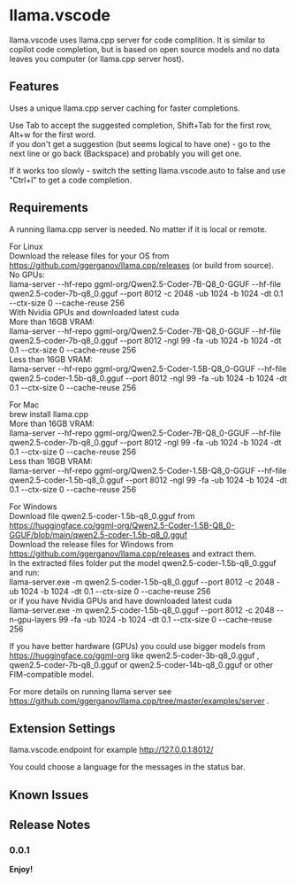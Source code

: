 # llama.vscode

llama.vscode uses llama.cpp server for code complition. It is similar to copilot code completion, but is based on open source models and no data leaves you computer (or llama.cpp server host).    

## Features
Uses a unique llama.cpp server caching for faster completions.  

Use Tab to accept the suggested completion, Shift+Tab for the first row, Alt+w for the first word.  
if you don't get a suggestion (but seems logical to have one) - go to the next line or go back (Backspace) and probably you will get one.  

If it works too slowly - switch the setting llama.vscode.auto to false and use "Ctrl+l" to get a code completion.  


## Requirements
A running llama.cpp server is needed. No matter if it is local or remote.  
  
For Linux  
Download the release files for your OS from https://github.com/ggerganov/llama.cpp/releases (or build from source).  
No GPUs:  
llama-server --hf-repo ggml-org/Qwen2.5-Coder-7B-Q8_0-GGUF --hf-file qwen2.5-coder-7b-q8_0.gguf --port 8012 -c 2048 -ub 1024 -b 1024 -dt 0.1 --ctx-size 0 --cache-reuse 256  
With Nvidia GPUs and downloaded latest cuda  
More than 16GB VRAM:  
llama-server --hf-repo ggml-org/Qwen2.5-Coder-7B-Q8_0-GGUF --hf-file qwen2.5-coder-7b-q8_0.gguf --port 8012 -ngl 99 -fa -ub 1024 -b 1024 -dt 0.1 --ctx-size 0 --cache-reuse 256  
Less than 16GB VRAM:  
llama-server --hf-repo ggml-org/Qwen2.5-Coder-1.5B-Q8_0-GGUF --hf-file qwen2.5-coder-1.5b-q8_0.gguf --port 8012 -ngl 99 -fa -ub 1024 -b 1024 -dt 0.1 --ctx-size 0 --cache-reuse 256   
  
For Mac  
brew install llama.cpp  
More than 16GB VRAM:  
llama-server --hf-repo ggml-org/Qwen2.5-Coder-7B-Q8_0-GGUF --hf-file qwen2.5-coder-7b-q8_0.gguf --port 8012 -ngl 99 -fa -ub 1024 -b 1024 -dt 0.1 --ctx-size 0 --cache-reuse 256  
Less than 16GB VRAM:  
llama-server --hf-repo ggml-org/Qwen2.5-Coder-1.5B-Q8_0-GGUF --hf-file qwen2.5-coder-1.5b-q8_0.gguf --port 8012 -ngl 99 -fa -ub 1024 -b 1024 -dt 0.1 --ctx-size 0 --cache-reuse 256  
  
For Windows  
Download file qwen2.5-coder-1.5b-q8_0.gguf from https://huggingface.co/ggml-org/Qwen2.5-Coder-1.5B-Q8_0-GGUF/blob/main/qwen2.5-coder-1.5b-q8_0.gguf  
Download the release files for Windows from https://github.com/ggerganov/llama.cpp/releases and extract them.  
In the extracted files folder put the model qwen2.5-coder-1.5b-q8_0.gguf and run:  
llama-server.exe -m qwen2.5-coder-1.5b-q8_0.gguf --port 8012 -c 2048 -ub 1024 -b 1024 -dt 0.1 --ctx-size 0 --cache-reuse 256  
or if you have Nvidia GPUs and have downloaded latest cuda  
llama-server.exe -m qwen2.5-coder-1.5b-q8_0.gguf --port 8012 -c 2048 --n-gpu-layers 99 -fa -ub 1024 -b 1024 -dt 0.1 --ctx-size 0 --cache-reuse 256  
  
If you have better hardware (GPUs) you could use bigger models from https://huggingface.co/ggml-org like qwen2.5-coder-3b-q8_0.gguf , qwen2.5-coder-7b-q8_0.gguf  or qwen2.5-coder-14b-q8_0.gguf or other FIM-compatible model.  

For more details on running llama server see https://github.com/ggerganov/llama.cpp/tree/master/examples/server .


## Extension Settings

llama.vscode.endpoint for example http://127.0.0.1:8012/  

You could choose a language for the messages in the status bar.  

## Known Issues

## Release Notes

### 0.0.1

**Enjoy!**
